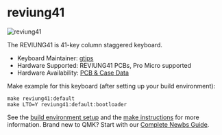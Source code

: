 # reviung41

![reviung41](https://github.com/gtips/reviung/blob/master/reviung41/image/reviung41-01.jpg)

The REVIUNG41 is 41-key column staggered keyboard.

* Keyboard Maintainer: [gtips](https://github.com/gtips)
* Hardware Supported: REVIUNG41 PCBs, Pro Micro supported
* Hardware Availability: [PCB & Case Data](https://github.com/gtips/reviung/tree/master/reviung41)

Make example for this keyboard (after setting up your build environment):

    make reviung41:default
    make LTO=Y reviung41:default:bootloader

See the [build environment setup](https://docs.qmk.fm/#/getting_started_build_tools) and the [make instructions](https://docs.qmk.fm/#/getting_started_make_guide) for more information. Brand new to QMK? Start with our [Complete Newbs Guide](https://docs.qmk.fm/#/newbs).
